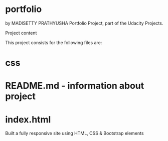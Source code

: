 # portfolio
by MADISETTY PRATHYUSHA
Portfolio Project, part of the Udacity Projects.

Project content

This project consists for the following files are:

# css
# README.md - information about project
# index.html

Built a fully responsive site using HTML, CSS & Bootstrap elements
